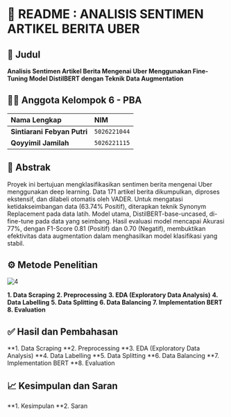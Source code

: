 # 🚀 README : ANALISIS SENTIMEN ARTIKEL BERITA UBER

## 🎯 Judul 
**Analisis Sentimen Artikel Berita Mengenai Uber Menggunakan Fine-Tuning Model DistilBERT dengan Teknik Data Augmentation**

## 🧑‍💻 Anggota Kelompok 6 - PBA
| Nama Lengkap | NIM |
| :--- | :--- |
| **Sintiarani Febyan Putri** | `5026221044` |
| **Qoyyimil Jamilah** | `5026221115` |

## 📝 Abstrak
Proyek ini bertujuan mengklasifikasikan sentimen berita mengenai Uber menggunakan deep learning. Data 171 artikel berita dikumpulkan, diproses ekstensif, dan dilabeli otomatis oleh VADER. Untuk mengatasi ketidakseimbangan data (63.74% Positif), diterapkan teknik Synonym Replacement pada data latih. Model utama, DistilBERT-base-uncased, di-fine-tune pada data yang seimbang. Hasil evaluasi model mencapai Akurasi 77%, dengan F1-Score 0.81 (Positif) dan 0.70 (Negatif), membuktikan efektivitas data augmentation dalam menghasilkan model klasifikasi yang stabil.

## ⚙️ Metode Penelitian
![4](https://github.com/user-attachments/assets/54d97a26-b24d-40a7-b699-d140bd873888)

**1. Data Scraping**
**2. Preprocessing**
**3. EDA (Exploratory Data Analysis)**
**4. Data Labelling**
**5. Data Splitting**
**6. Data Balancing**
**7. Implementation BERT**
**8. Evaluation**

## ✅ Hasil dan Pembahasan
**1. Data Scraping
**2. Preprocessing
**3. EDA (Exploratory Data Analysis)
**4. Data Labelling
**5. Data Splitting
**6. Data Balancing
**7. Implementation BERT
**8. Evaluation

## 📈 Kesimpulan dan Saran
**1. Kesimpulan
**2. Saran
